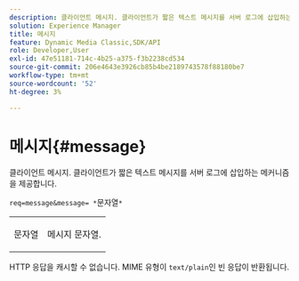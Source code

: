 ```yaml
---
description: 클라이언트 메시지. 클라이언트가 짧은 텍스트 메시지를 서버 로그에 삽입하는 메커니즘을 제공합니다.
solution: Experience Manager
title: 메시지
feature: Dynamic Media Classic,SDK/API
role: Developer,User
exl-id: 47e51181-714c-4b25-a375-f3b2238cd534
source-git-commit: 206e4643e3926cb85b4be2189743578f88180be7
workflow-type: tm+mt
source-wordcount: '52'
ht-degree: 3%

---
```


# 메시지{#message}

클라이언트 메시지. 클라이언트가 짧은 텍스트 메시지를 서버 로그에 삽입하는 메커니즘을 제공합니다.

`req=message&message= *`문자열`*`

<table id="simpletable_9AF29AA336C4447BBC2FD4A7D43ED91B"> 
 <tr class="strow"> 
  <td class="stentry"> <p><span class="varname"> 문자열</span> </p> </td> 
  <td class="stentry"> <p>메시지 문자열. </p></td> 
 </tr> 
</table>

HTTP 응답을 캐시할 수 없습니다. MIME 유형이 `text/plain`인 빈 응답이 반환됩니다.
